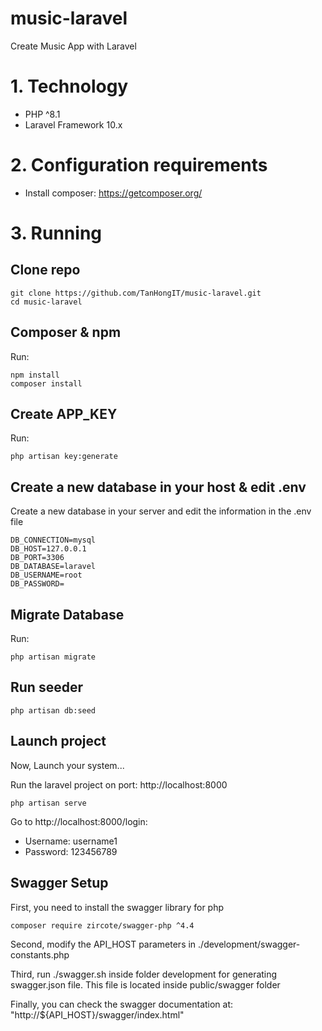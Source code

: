 # music-laravel

Create Music App with Laravel

# 1. Technology
- PHP ^8.1
- Laravel Framework 10.x

# 2. Configuration requirements
- Install composer: https://getcomposer.org/

# 3. Running

## Clone repo

```
git clone https://github.com/TanHongIT/music-laravel.git
cd music-laravel
```

## Composer & npm

Run:

```
npm install
composer install
```

## Create APP_KEY

Run:

```
php artisan key:generate
```

## Create a new database in your host & edit .env

Create a new database in your server and edit the information in the .env file

```laravel
DB_CONNECTION=mysql
DB_HOST=127.0.0.1
DB_PORT=3306
DB_DATABASE=laravel
DB_USERNAME=root
DB_PASSWORD=
```

## Migrate Database

Run:

```
php artisan migrate
```

## Run seeder

```
php artisan db:seed
```

## Launch project
Now, Launch your system...

Run the laravel project on port: http://localhost:8000

```
php artisan serve
```

Go to http://localhost:8000/login:
- Username: username1
- Password: 123456789

## Swagger Setup

First, you need to install the swagger library for php
```bash
composer require zircote/swagger-php ^4.4
```
Second, modify the API_HOST parameters in ./development/swagger-constants.php

Third, run ./swagger.sh inside folder development for generating swagger.json file. This file is located inside public/swagger folder

Finally, you can check the swagger documentation at: "http://${API_HOST}/swagger/index.html"
